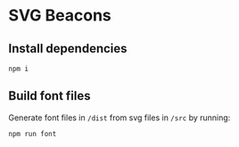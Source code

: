 # SVG Beacons

## Install dependencies

`npm i`

## Build font files

Generate font files in `/dist` from svg files in `/src` by running:

`npm run font`
